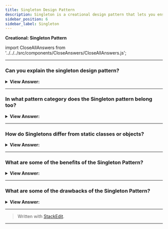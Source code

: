 ```yaml
---
title: Singleton Design Pattern
description: Singleton is a creational design pattern that lets you ensure that a class has only one instance, while providing a global access point to this instance.
sidebar_position: 6
sidebar_label: Singleton
---
```


**Creational: Singleton Pattern**

import CloseAllAnswers from '../../../src/components/CloseAnswers/CloseAllAnswers.js';

<CloseAllAnswers />

---

### Can you explain the singleton design pattern?

<details className='answer'>
  <summary>
    <strong>View Answer:</strong>
  </summary>
  <div>
    <div>
      <strong>Interview Response:</strong> The Singleton pattern is a design pattern that restricts the instantiation of a class to one object. This is useful when exactly one object is needed to coordinate actions across the system. Classically, the Singleton pattern can be implemented by creating a class with a method that creates a new instance of the class if one doesn't exist. In the event of an instance already existing, it simply returns a reference to that object.<br/>
    </div><br />
  <div><strong className="codeExample">Diagram:</strong><br /><br />

  <div></div>

<img src="/img/javascript-singleton.jpg" /><br /><br />

**The objects participating in this pattern are:**

**Singleton** -- In example code: _MySingleton_

- Uses a constructor to return an instance
- responsible for creating and managing the instance object.

</div><br />
  <div><strong className="codeExample">Code Example:</strong> Modern ES2015+<br /><br />

  <div></div>

```js
// ES2015+ keywords/syntax used: const, let, arrow function syntax
//                  class, constructor, import, export

// Instance stores a reference to the Singleton
let instance;

// Private methods and variables
const privateMethod = () => {
    console.log('I am private');
  };
const privateVariable = 'Im also private';
const randomNumber = Math.random();

// Singleton
class MySingleton {
  // Get the Singleton instance if one exists
  // or create one if it doesn't
  constructor() {
    if (!instance) {
      // Public property
      this.publicProperty = 'I am also public';
      instance = this;
    }

    return instance;
  }

  // Public methods
  publicMethod() {
    console.log('The public can see me!');
  }

  getRandomNumber() {
    return randomNumber;
  }
}
// [ES2015+] Default export module, without name
export default MySingleton;


// Instance stores a reference to the Singleton
let instance;

// Singleton
class MyBadSingleton {
    // Always create a new Singleton instance
    constructor() {
        this.randomNumber = Math.random();
        instance = this;

        return instance;
    }

    getRandomNumber() {
        return this.randomNumber;
    }
}

export default MyBadSingleton;

// Usage:
import MySingleton from './MySingleton';
import MyBadSingleton from './MyBadSingleton';

const singleA = new MySingleton();
const singleB = new MySingleton();

console.log(singleA.getRandomNumber() === singleB.getRandomNumber()); // true

const badSingleA = new MyBadSingleton();
const badSingleB = new MyBadSingleton();

console.log(badSingleA.getRandomNumber() !== badSingleB.getRandomNumber()); // true

// Note: as we are working with random numbers, there is a
// mathematical possibility both numbers will be the same,
// however unlikely. The above example should otherwise still
// be valid.
```

  </div>

  </div>
</details>

---

### In what pattern category does the Singleton pattern belong too?

<details>
  <summary>
    <strong>View Answer:</strong>
  </summary>
  <div>
    <div>
      <strong>Interview Response:</strong> The singleton pattern belongs to the Creational design pattern category.
    </div>
  </div>
</details>

---

### How do Singletons differ from static classes or objects?

<details>
  <summary>
    <strong>View Answer:</strong>
  </summary>
  <div>
    <div>
      <strong>Interview Response:</strong> : Singletons differ from static classes (or objects) as we can delay their initialization, generally because they require some information that may not be available during initialization time. They don't provide a way for code that is unaware of a previous reference to them to easily retrieve them. This is because it is neither the object nor "class" that's returned by a Singleton, it's a structure. Think of how closured variables aren't actually closures - the function scope that provides the closure is the closure.
    </div>

  </div>
</details>

---

### What are some of the benefits of the Singleton Pattern?

<details>
  <summary>
    <strong>View Answer:</strong>
  </summary>
  <div>
    <div>
      <strong>Interview Response:</strong> Benefits of the Singleton Pattern
    </div>
    <br />
    <div></div>

- You can be sure that a class has only a single instance.
- You gain a global access point to that instance
- The singleton object is initialized only when it’s requested for the first time.

<br />
  </div>
</details>

---

### What are some of the drawbacks of the Singleton Pattern?

<details>
  <summary>
    <strong>View Answer:</strong>
  </summary>
  <div>
    <div>
      <strong>Interview Response:</strong> Restricting the instantiation to just one instance could potentially save a lot of memory space. Instead of having to set up memory for a new instance each time, we only have to set up memory for that one instance, which is referenced throughout the application. However, Singletons are considered an anti-pattern, and can (or... should) be avoided in JavaScript.
    </div>
    <br />
    <div></div>

- Violates the Single Responsibility Principle. The pattern solves two problems at the time.
- The Singleton pattern can mask bad design, for instance, when the components of the program know too much about each other.
- The pattern requires special treatment in a multithreaded environment so that multiple threads won’t create a singleton object several times.
- It may be difficult to unit test the client code of the Singleton because many test frameworks rely on inheritance when producing mock objects. Since the constructor of the singleton class is private and overriding static methods is impossible in most languages, you will need to think of a creative way to mock the singleton. Or just don’t write the tests. Or don’t use the Singleton pattern.

<br />
  </div>
</details>

---

> Written with [StackEdit](https://stackedit.io/).

---

